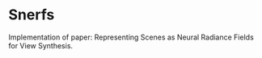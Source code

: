 # Snerfs
Implementation of paper: Representing Scenes as Neural Radiance Fields for View Synthesis.
